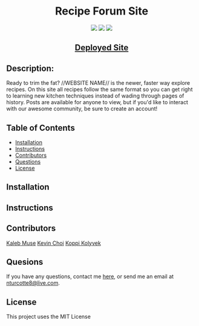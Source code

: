 <h1 align="center"><strong>Recipe Forum Site</strong></h1>

<p align="center">
    <img src="https://img.shields.io/github/languages/top/TheHebi/recipe-forum-site">
    <img src="https://img.shields.io/github/repo-size/TheHebi/recipe-forum-site">
    <img src="https://img.shields.io/badge/License-MIT-yellow.svg">
</p>

<h2 align="center">
  <a href="">Deployed Site</a>
</h2>

## Description:

Ready to trim the fat? //WEBSITE NAME// is the newer, faster way explore recipes. On this site all recipes follow the same format so you can get right to learning new kitchen techniques instead of wading through pages of history. Posts are available for anyone to view, but if you'd like to interact with our awesome community, be sure to create an account!

## Table of Contents

- [Installation](#installation)
- [Instructions](#instructions)
- [Contributors](#contributors)
- [Questions](#questions)
- [License](#license)

## Installation

## Instructions

## Contributors

<a href="https://github.com/kcmuse">Kaleb Muse</a>
<a href="https://github.com/rhwlffk1028">Kevin Choi</a>
<a href="https://github.com/kkolyvek">Koppi Kolyvek</a>

## Quesions

If you have any questions, contact me <a href="https://github.com/TheHebi" target="_blank">here</a>, or send me an email at nturcotte8@live.com.

## License

This project uses the MIT License
